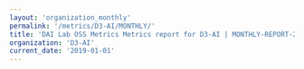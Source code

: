 ```yaml
---
layout: 'organization_monthly'
permalink: '/metrics/D3-AI/MONTHLY/'
title: 'DAI Lab OSS Metrics Metrics report for D3-AI | MONTHLY-REPORT-2019-01-01'
organization: 'D3-AI'
current_date: '2019-01-01'
---
```

